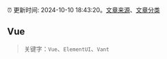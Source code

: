 :alarm_clock: 更新时间: 2024-10-10 18:43:20。[文章来源](/README.md)、[文章分类](/TAGS.md)

## Vue


> 关键字：`Vue`、`ElementUI`、`Vant`



